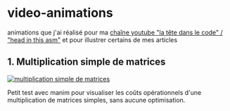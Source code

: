 # video-animations
animations que j'ai réalisé pour ma [chaîne youtube "la tête dans le code" / "head in this asm"](https://www.youtube.com/@la_tete_dans_le_code) et pour illustrer certains de mes articles

## 1. Multiplication simple de matrices

[![multiplication simple de matrices](https://i.ytimg.com/vi/__0Cj7200U0/hqdefault.jpg)](https://github.com/xigh/video-animations/tree/main/0001-matmul-naive)

Petit test avec manim pour visualiser les coûts opérationnels d'une multiplication de matrices simples, sans aucune optimisation.
